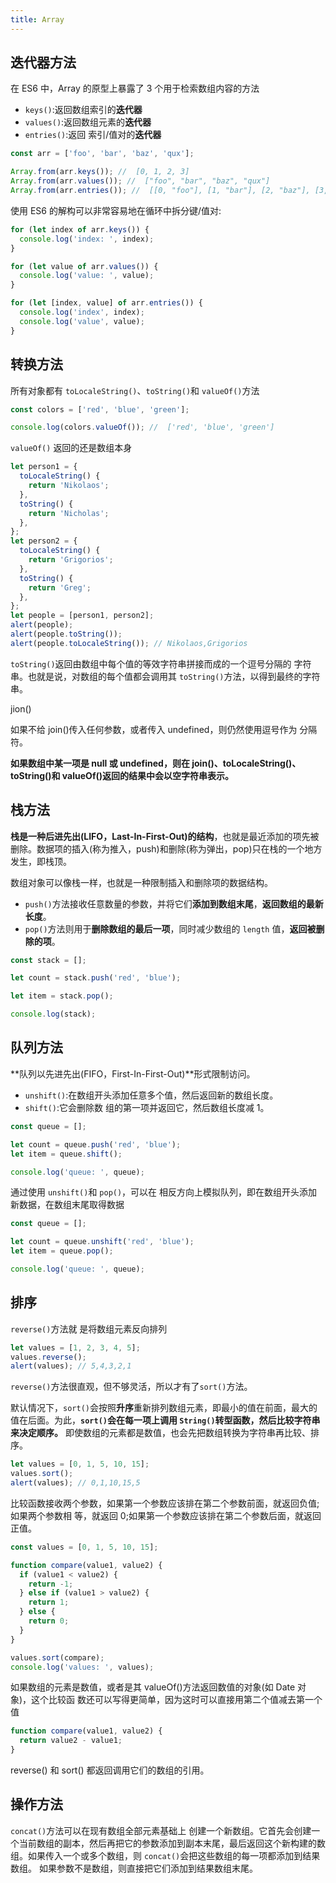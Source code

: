 ```yaml
---
title: Array
---
```


## 迭代器方法

在 ES6 中，Array 的原型上暴露了 3 个用于检索数组内容的方法

- `keys()`:返回数组索引的**迭代器**
- `values()`:返回数组元素的**迭代器**
- `entries()`:返回 索引/值对的**迭代器**

```js
const arr = ['foo', 'bar', 'baz', 'qux'];

Array.from(arr.keys()); //  [0, 1, 2, 3]
Array.from(arr.values()); //  ["foo", "bar", "baz", "qux"]
Array.from(arr.entries()); //  [[0, "foo"], [1, "bar"], [2, "baz"], [3, "qux"]]
```

使用 ES6 的解构可以非常容易地在循环中拆分键/值对:

```js
for (let index of arr.keys()) {
  console.log('index: ', index);
}

for (let value of arr.values()) {
  console.log('value: ', value);
}

for (let [index, value] of arr.entries()) {
  console.log('index', index);
  console.log('value', value);
}
```

## 转换方法

所有对象都有 `toLocaleString()`、`toString()`和 `valueOf()`方法

```js
const colors = ['red', 'blue', 'green'];

console.log(colors.valueOf()); //  ['red', 'blue', 'green']
```

`valueOf()` 返回的还是数组本身

```js
let person1 = {
  toLocaleString() {
    return 'Nikolaos';
  },
  toString() {
    return 'Nicholas';
  },
};
let person2 = {
  toLocaleString() {
    return 'Grigorios';
  },
  toString() {
    return 'Greg';
  },
};
let people = [person1, person2];
alert(people);
alert(people.toString());
alert(people.toLocaleString()); // Nikolaos,Grigorios
```

`toString()`返回由数组中每个值的等效字符串拼接而成的一个逗号分隔的 字符串。也就是说，对数组的每个值都会调用其 `toString()`方法，以得到最终的字符串。

jion()

如果不给 join()传入任何参数，或者传入 undefined，则仍然使用逗号作为 分隔符。

**如果数组中某一项是 null 或 undefined，则在 join()、toLocaleString()、 toString()和 valueOf()返回的结果中会以空字符串表示。**

## 栈方法

**栈是一种后进先出(LIFO，Last-In-First-Out)的结构**，也就是最近添加的项先被删除。数据项的插入(称为推入，push)和删除(称为弹出，pop)只在栈的一个地方发生，即栈顶。

数组对象可以像栈一样，也就是一种限制插入和删除项的数据结构。

- `push()`方法接收任意数量的参数，并将它们**添加到数组末尾**，**返回数组的最新长度**。
- `pop()`方法则用于**删除数组的最后一项**，同时减少数组的 `length` 值，**返回被删除的项**。

```js
const stack = [];

let count = stack.push('red', 'blue');

let item = stack.pop();

console.log(stack);
```

## 队列方法

**队列以先进先出(FIFO，First-In-First-Out)**形式限制访问。

- `unshift()`:在数组开头添加任意多个值，然后返回新的数组长度。
- `shift()`:它会删除数 组的第一项并返回它，然后数组长度减 1。

```js
const queue = [];

let count = queue.push('red', 'blue');
let item = queue.shift();

console.log('queue: ', queue);
```

通过使用 `unshift()`和 `pop()`，可以在 相反方向上模拟队列，即在数组开头添加新数据，在数组末尾取得数据

```js
const queue = [];

let count = queue.unshift('red', 'blue');
let item = queue.pop();

console.log('queue: ', queue);
```

## 排序

`reverse()`方法就 是将数组元素反向排列

```js
let values = [1, 2, 3, 4, 5];
values.reverse();
alert(values); // 5,4,3,2,1
```

`reverse()`方法很直观，但不够灵活，所以才有了`sort()`方法。

默认情况下，`sort()`会按照**升序**重新排列数组元素，即最小的值在前面，最大的值在后面。为此，**`sort()`会在每一项上调用 `String()`转型函数，然后比较字符串来决定顺序。** 即使数组的元素都是数值，也会先把数组转换为字符串再比较、排序。

```js
let values = [0, 1, 5, 10, 15];
values.sort();
alert(values); // 0,1,10,15,5
```

比较函数接收两个参数，如果第一个参数应该排在第二个参数前面，就返回负值;如果两个参数相 等，就返回 0;如果第一个参数应该排在第二个参数后面，就返回正值。

```js
const values = [0, 1, 5, 10, 15];

function compare(value1, value2) {
  if (value1 < value2) {
    return -1;
  } else if (value1 > value2) {
    return 1;
  } else {
    return 0;
  }
}

values.sort(compare);
console.log('values: ', values);
```

如果数组的元素是数值，或者是其 valueOf()方法返回数值的对象(如 Date 对象)，这个比较函 数还可以写得更简单，因为这时可以直接用第二个值减去第一个值

```js
function compare(value1, value2) {
  return value2 - value1;
}
```

<Alert>
reverse() 和 sort() 都返回调用它们的数组的引用。
</Alert>

## 操作方法

`concat()`方法可以在现有数组全部元素基础上 创建一个新数组。它首先会创建一个当前数组的副本，然后再把它的参数添加到副本末尾，最后返回这个新构建的数组。如果传入一个或多个数组，则 `concat()`会把这些数组的每一项都添加到结果数组。 如果参数不是数组，则直接把它们添加到结果数组末尾。
